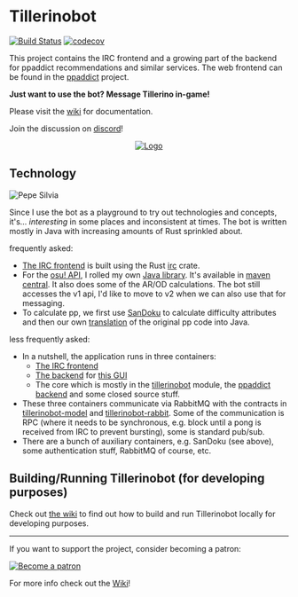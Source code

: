 # Tillerinobot

[![Build Status](https://github.com/Tillerino/Tillerinobot/actions/workflows/build.yml/badge.svg)](https://github.com/Tillerino/Tillerinobot/actions/workflows/build.yml)
[![codecov](https://codecov.io/gh/Tillerino/Tillerinobot/branch/master/graph/badge.svg)](https://codecov.io/gh/Tillerino/Tillerinobot)

This project contains the IRC frontend and a growing part of the backend for ppaddict recommendations and similar services.
The web frontend can be found in the [ppaddict](https://github.com/Tillerino/ppaddict) project.

**Just want to use the bot? Message Tillerino in-game!**

Please visit the [wiki](https://github.com/Tillerino/Tillerinobot/wiki) for documentation.

Join the discussion on [discord](https://discord.gg/0ww19XGd9XsiJ4LI)!


<p align="center">
  <a href="https://discordapp.com/invite/0ww19XGd9XsiJ4LI">
    <img alt="Logo" src="https://discordapp.com/api/guilds/170177781257207808/widget.png?style=banner2">
  </a>
</p>

## Technology

![Pepe Silvia](https://web.archive.org/web/20230329080529if_/https://i.kym-cdn.com/photos/images/original/002/546/187/fb1.jpg)

Since I use the bot as a playground to try out technologies and concepts, it's... _interesting_ in some places and inconsistent at times.
The bot is written mostly in Java with increasing amounts of Rust sprinkled about.

frequently asked:
- [The IRC frontend](tillerinobot-irc) is built using the Rust [irc](https://github.com/aatxe/irc) crate.
- For the [osu! API](https://github.com/ppy/osu-api/wiki), I rolled my own [Java library](https://github.com/Tillerino/osuApiConnector).
  It's available in [maven central](https://mvnrepository.com/artifact/com.github.tillerino/osu-api-connector). It also does some of the AR/OD calculations.
  The bot still accesses the v1 api, I'd like to move to v2 when we can also use that for messaging.
- To calculate pp, we first use [SanDoku](https://github.com/omkelderman/SanDoku) to calculate difficulty attributes
and then our own [translation](src/main/java/tillerino/tillerinobot/diff/OsuScore.java) of the original pp code into Java.

less frequently asked:
- In a nutshell, the application runs in three containers:
  - [The IRC frontend](tillerinobot-irc)
  - [The backend](tillerinobot-live) for [this GUI](https://tillerino.github.io/Tillerinobot/)
  - The core which is mostly in the [tillerinobot](tillerinobot) module, the [ppaddict backend](https://github.com/Tillerino/ppaddict) and some closed source stuff.
- These three containers communicate via RabbitMQ with the contracts in [tillerinobot-model](tillerinobot-model) and [tillerinobot-rabbit](tillerinobot-rabbit).
  Some of the communication is RPC (where it needs to be synchronous, e.g. block until a pong is received from IRC to prevent bursting), some is standard pub/sub.
- There are a bunch of auxiliary containers, e.g. SanDoku (see above), some authentication stuff, RabbitMQ of course, etc.

## Building/Running Tillerinobot (for developing purposes)

Check out [the wiki](https://github.com/Tillerino/Tillerinobot/wiki/Working-on-Tillerinobot) to find out how to build and run Tillerinobot locally for developing purposes.

---

If you want to support the project, consider becoming a patron:

[![Become a patron](https://i.imgur.com/IvMFq4Q.png)](https://www.patreon.com/tillerinobot)

For more info check out the [Wiki](https://github.com/Tillerino/Tillerinobot/wiki/Donate)!